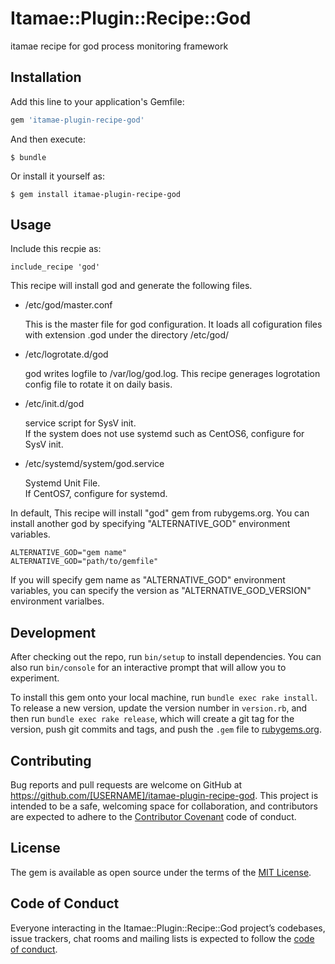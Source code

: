 # Itamae::Plugin::Recipe::God

itamae recipe for god process monitoring framework

## Installation

Add this line to your application's Gemfile:

```ruby
gem 'itamae-plugin-recipe-god'
```

And then execute:

    $ bundle

Or install it yourself as:

    $ gem install itamae-plugin-recipe-god

## Usage

Include this recpie as:

    include_recipe 'god'

This recipe will install god and generate the following files.

* /etc/god/master.conf

  This is the master file for god configuration. It loads all cofiguration files with extension .god under the directory /etc/god/

* /etc/logrotate.d/god

  god writes logfile to /var/log/god.log.
  This recipe generages logrotation config file to rotate it on daily basis.

* /etc/init.d/god

  service script for SysV init.   
  If the system does not use systemd such as CentOS6, configure for SysV init.

* /etc/systemd/system/god.service

  Systemd Unit File.   
  If CentOS7, configure for systemd.

In default, This recipe will install "god" gem from rubygems.org.
You can install another god by specifying  "ALTERNATIVE_GOD" environment variables.

    ALTERNATIVE_GOD="gem name"
    ALTERNATIVE_GOD="path/to/gemfile"

If you will specify gem name as "ALTERNATIVE_GOD" environment variables, you can specify the version as "ALTERNATIVE_GOD_VERSION" environment varialbes.

## Development

After checking out the repo, run `bin/setup` to install dependencies. You can also run `bin/console` for an interactive prompt that will allow you to experiment.

To install this gem onto your local machine, run `bundle exec rake install`. To release a new version, update the version number in `version.rb`, and then run `bundle exec rake release`, which will create a git tag for the version, push git commits and tags, and push the `.gem` file to [rubygems.org](https://rubygems.org).

## Contributing

Bug reports and pull requests are welcome on GitHub at https://github.com/[USERNAME]/itamae-plugin-recipe-god. This project is intended to be a safe, welcoming space for collaboration, and contributors are expected to adhere to the [Contributor Covenant](http://contributor-covenant.org) code of conduct.

## License

The gem is available as open source under the terms of the [MIT License](https://opensource.org/licenses/MIT).

## Code of Conduct

Everyone interacting in the Itamae::Plugin::Recipe::God project’s codebases, issue trackers, chat rooms and mailing lists is expected to follow the [code of conduct](https://github.com/[USERNAME]/itamae-plugin-recipe-god/blob/master/CODE_OF_CONDUCT.md).
